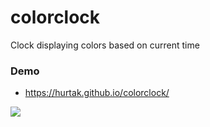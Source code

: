 colorclock
==========

Clock displaying colors based on current time

### Demo

* https://hurtak.github.io/colorclock/

<img src="http://i.imgur.com/ybCD9iN.png">
